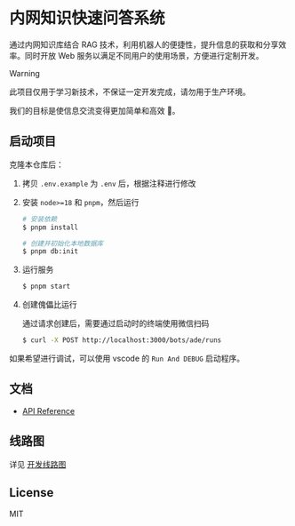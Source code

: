 # 内网知识快速问答系统

通过内网知识库结合 RAG 技术，利用机器人的便捷性，提升信息的获取和分享效率。同时开放 Web 服务以满足不同用户的使用场景，方便进行定制开发。

> [!WARNING]
> 此项目仅用于学习新技术，不保证一定开发完成，请勿用于生产环境。

我们的目标是使信息交流变得更加简单和高效 🙈。

## 启动项目

克隆本仓库后：

1. 拷贝 `.env.example` 为 `.env` 后，根据注释进行修改
2. 安装 `node>=18` 和 `pnpm`，然后运行

   ```sh
   # 安装依赖
   $ pnpm install

   # 创建并初始化本地数据库
   $ pnpm db:init
   ```

3. 运行服务

   ```sh
   $ pnpm start
   ```

4. 创建傀儡比运行

   通过请求创建后，需要通过启动时的终端使用微信扫码

   ```sh
   $ curl -X POST http://localhost:3000/bots/ade/runs
   ```

如果希望进行调试，可以使用 vscode 的 `Run And DEBUG` 启动程序。

## 文档

- [API Reference](./doc/zh-cn/api-reference.md)

## 线路图

详见 [开发线路图](https://github.com/zhengxs2018/knowledge-qa-system/issues/1)

## License

MIT
